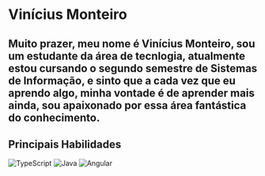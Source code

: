 # Vinícius Monteiro

## Muito prazer, meu nome é Vinícius Monteiro, sou um estudante da área de tecnlogia, atualmente estou cursando o segundo semestre de Sistemas de Informação, e sinto que a cada vez que eu aprendo algo, minha vontade é de aprender mais ainda, sou apaixonado por essa área fantástica do conhecimento.

## Principais Habilidades
![TypeScript](https://img.shields.io/badge/TypeScript-000?style=for-the-badge&logo=typescript)
![Java](https://img.shields.io/badge/Java-000?style=for-the-badge&logo=java)
![Angular](https://img.shields.io/badge/Angular-000?style=for-the-badge&logo=angular&logoColor=C3002F)




